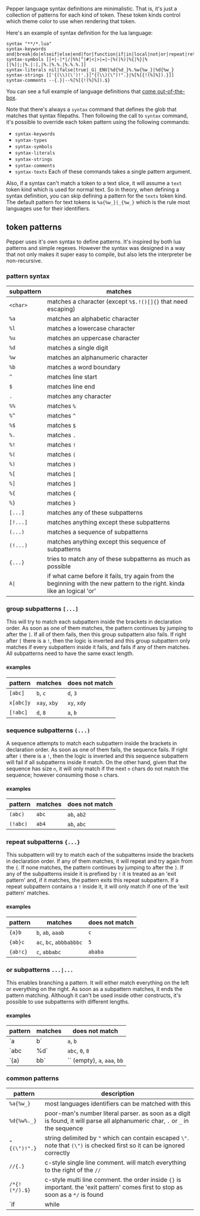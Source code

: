 <!-- {% raw %} -->

Pepper language syntax definitions are minimalistic.
That is, it's just a collection of patterns for each kind of token.
These token kinds control which theme color to use when rendering that token.

Here's an example of syntax definition for the lua language:

```
syntax "**/*.lua"
syntax-keywords and|break|do|elseif|else|end|for|function|if|in|local|not|or|repeat|return|then|until|while
syntax-symbols [[+|-|*|/|%%|^|#|<|>|=|~|%(|%)|%{|%}|%[|%]|;|%.|:|,|%.|%.%.|%.%.%.]]
syntax-literals nil|false|true|_G|_ENV|%d{%d_}%.%w{%w_}|%d{%w_}
syntax-strings [['{(\\)(\')!'.}|"{(\\)(\")!".}|%[%[{!(%]%]).}]]
syntax-comments --{.}|--%[%[{!(%]%]).$}
```

You can see a full example of language definitions that [come out-of-the-box](default_syntaxes.pepper).

Note that there's always a `syntax` command that defines the glob that matches that syntax filepaths.
Then following the call to `syntax` command, it's possible to override each token pattern using the following commands:
- `syntax-keywords`
- `syntax-types`
- `syntax-symbols`
- `syntax-literals`
- `syntax-strings`
- `syntax-comments`
- `syntax-texts`
Each of these commands takes a single pattern argument.

Also, if a syntax can't match a token to a text slice, it will assume a `text` token kind which is used for normal text.
So in theory, when defining a syntax definition, you can skip defining a pattern for the `texts` token kind.
The default pattern for text tokens is `%a{%w_}|_{%w_}` which is the rule most languages use for their identifiers.

## token patterns
Pepper uses it's own syntax to define patterns. It's inspired by both lua patterns and simple regexes.
However the syntax was designed in a way that not only makes it super easy to compile,
but also lets the interpreter be non-recursive.

### pattern syntax

| subpattern | matches |
| --- | --- |
| `<char>` | matches a character (except `%$.!()[]{}` that need escaping) |
| `%a` | matches an alphabetic character |
| `%l` | matches a lowercase character |
| `%u` | matches an uppercase character |
| `%d` | matches a single digit |
| `%w` | matches an alphanumeric character |
| `%b` | matches a word boundary |
| `^` | matches line start |
| `$` | matches line end |
| `.` | matches any character |
| `%%` | matches `%` |
| `%^` | matches `^` |
| `%$` | matches `$` |
| `%.` | matches `.` |
| `%!` | matches `!` |
| `%(` | matches `(` |
| `%)` | matches `)` |
| `%[` | matches `[` |
| `%]` | matches `]` |
| `%{` | matches `{` |
| `%}` | matches `}` |
| `[...]` | matches any of these subpatterns |
| `[!...]` | matches anything except these subpatterns |
| `(...)` | matches a sequence of subpatterns |
| `(!...)` | matches anything except this sequence of subpatterns |
| `{...}` | tries to match any of these subpatterns as much as possible |
| <code>A&#124;</code> | if what came before it fails, try again from the beginning with the new pattern to the right. kinda like an logical 'or' |

### group subpatterns `[...]`
This will try to match each subpattern inside the brackets in declaration order.
As soon as one of them matches, the pattern continues by jumping to after the `]`. If all of them fails, then
this group subpattern also fails. If right after `[` there is a `!`, then the logic is inverted and this group
subpattern only matches if every subpattern inside it fails, and fails if any of them matches.
All subpatterns need to have the same exact length.

#### examples

| pattern | matches | does not match |
| --- | --- | --- |
| `[abc]` | `b`, `c` | `d`, `3` |
| `x[abc]y` | `xay`, `xby` | `xy`, `xdy` |
| `[!abc]` | `d`, `8` | `a`, `b` |

### sequence subpatterns `(...)`
A sequence attempts to match each subpattern inside the brackets in declaration order.
As soon as one of them fails, the sequence fails. If right after `(` there is a `!`, then the logic
is inverted and this sequence subpattern will fail if all subpatterns inside it match. On the other hand,
given that the sequence has size `n`, it will only match if the next `n` chars do not match the sequence;
however consuming those `n` chars.

#### examples

| pattern | matches | does not match |
| --- | --- | --- |
| `(abc)` | `abc` | `ab`, `ab2` |
| `(!abc)` | `ab4` | `ab`, `abc` |

### repeat subpatterns `{...}`
This subpattern will try to match each of the subpatterns inside the brackets in declaration order. If any
of them matches, it will repeat and try again from the `{`. If none matches, the pattern continues by jumping
to after the `}`. If any of the subpatterns inside it is prefixed by `!` it is treated as an 'exit pattern'
and, if it matches, the pattern exits this repeat subpattern. If a repeat subpattern contains a `!` inside it,
it will only match if one of the 'exit pattern' matches.

#### examples

| pattern | matches | does not match |
| --- | --- | --- |
| `{a}b` | `b`, `ab`, `aaab` | `c` |
| `{ab}c` | `ac`, `bc`, `abbbabbbc` | `5` |
| `{ab!c}` | `c`, `abbabc` | `ababa` |

### or subpatterns `...|...`
This enables branching a pattern. It will either match everything on the left or everything on the right.
As soon as a subpattern matches, it ends the pattern matching. Although it can't be used inside other constructs,
it's possible to use subpatterns with different lengths.

#### examples

| pattern | matches | does not match |
| --- | --- | --- |
| `a|b` | `a`, `b` | `c` |
| `abc|%d` | `abc`, `0`, `8` | `!`, `ab` |
| `{a}|bb` | `` (empty), `a`, `aaa`, `bb` | `b`, `c` |

### common patterns

| pattern | description |
| --- | --- |
| `%a{%w_}` | most languages identifiers can be matched with this |
| `%d{%w%._}` | poor-man's number literal parser. as soon as a digit is found, it will parse all alphanumeric char, `.` or `_` in the sequence |
| `"{(\")!".}` | string delimited by `"` which can contain escaped `\"`. note that `(\")` is checked first so it can be ignored correctly |
| `//{.}` | c-style single line comment. will match everything to the right of the `//` |
| `/*{!(*/).$}` | c-style multi line comment. the order inside `{}` is important. the 'exit pattern' comes first to stop as soon as a `*/` is found |
| `if|while|for` | tries to match against several keywords |

<!-- {% endraw %} -->
